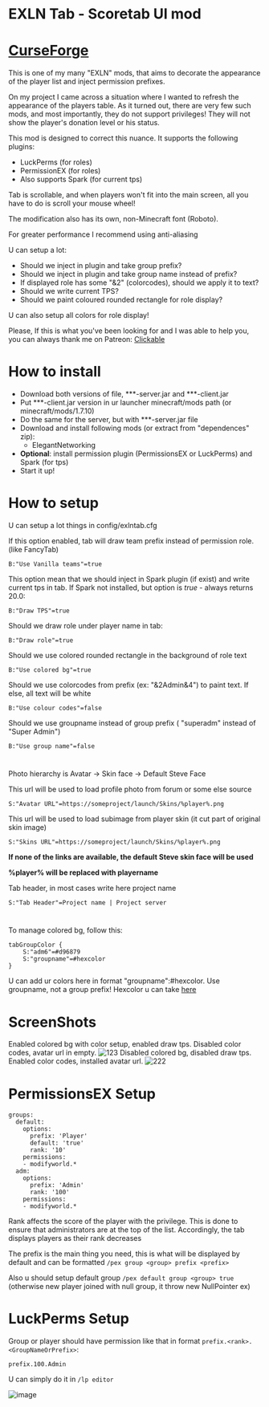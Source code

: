 # EXLN Tab - Scoretab UI mod

# [CurseForge](https://legacy.curseforge.com/minecraft/mc-mods/exln-tab)
This is one of my many "EXLN" mods, that aims to decorate the appearance of the player list and inject permission prefixes.

On my project I came across a situation where I wanted to refresh the appearance of the players table.
As it turned out, there are very few such mods, and most importantly, they do not support privileges!
They will not show the player's donation level or his status.

This mod is designed to correct this nuance. It supports the following plugins:
- LuckPerms (for roles)
- PermissionEX (for roles)
- Also supports Spark (for current tps)

Tab is scrollable, and when players won't fit into the main screen, all you have to do is scroll your mouse wheel!

The modification also has its own, non-Minecraft font (Roboto). 

For greater performance I recommend using anti-aliasing

U can setup a lot:
- Should we inject in plugin and take group prefix?
- Should we inject in plugin and take group name instead of prefix?
- If displayed role has some "&2" (colorcodes), should we apply it to text?
- Should we write current TPS?
- Should we paint coloured rounded rectangle for role display?

U can also setup all colors for role display!

Please, If this is what you've been looking for and I was able to help you, you can always thank me on Patreon:
[Clickable](https://patreon.com/Laytin) 

# How to install
- Download both versions of file, ***-server.jar and ***-client.jar
- Put ***-client.jar version in ur launcher minecraft/mods path (or minecraft/mods/1.7.10)
- Do the same for the server, but with ***-server.jar file
- Download and install following mods (or extract from "dependences" zip):
     - ElegantNetworking
- **Optional**: install permission plugin (PermissionsEX or LuckPerms) and Spark (for tps)
- Start it up!

# How to setup
U can setup a lot things in config/exlntab.cfg

If this option enabled, tab will draw team prefix instead of permission role. (like FancyTab)
```
B:"Use Vanilla teams"=true
```
This option mean that we should inject in Spark plugin (if exist) and write current tps in tab. If Spark not installed, but option is *true* -  always returns 20.0:
```
B:"Draw TPS"=true
```
Should we draw role under player name in tab:
```
B:"Draw role"=true
```
Should we use colored rounded rectangle in the background of role text
```
B:"Use colored bg"=true
```
Should we use colorcodes from prefix (ex: "&2Admin&4") to paint text. If else, all text will be white
```
B:"Use colour codes"=false
```
Should we use groupname instead of group prefix ( "superadm" instead of "Super Admin")
```
B:"Use group name"=false
```
#
Photo hierarchy is Avatar -> Skin face -> Default Steve Face

This url will be used to load profile photo from forum or some else source
```
S:"Avatar URL"=https://someproject/launch/Skins/%player%.png
```
This url will be used to load subimage from player skin (it cut part of original skin image)
```
S:"Skins URL"=https://someproject/launch/Skins/%player%.png
```
**If none of the links are available, the default Steve skin face will be used**

**%player% will be replaced with playername**

Tab header, in most cases write here project name
```
S:"Tab Header"=Project name | Project server
```
#
To manage colored bg, follow this:
```
tabGroupColor {
	S:"adm6"=#d96879
    S:"groupname"=#hexcolor
}
```
U can add ur colors here in format "groupname":#hexcolor. Use groupname, not a group prefix! Hexcolor u can take [here](https://g.co/kgs/Drv68qV)

# ScreenShots
Enabled colored bg with color setup, enabled draw tps. Disabled color codes, avatar url in empty.
![123](https://github.com/user-attachments/assets/6da1f65b-4448-4e33-aecd-59bf56f449b6)
Disabled colored bg, disabled draw tps. Enabled color codes, installed avatar url.
![222](https://github.com/user-attachments/assets/e617530f-ebd7-44e9-b75a-26b2fc87c36b)


# PermissionsEX Setup 
```
groups:
  default:
    options:
      prefix: 'Player'
      default: 'true'
      rank: '10'
    permissions:
    - modifyworld.*
  adm:
    options:
      prefix: 'Admin'
      rank: '100'
    permissions:
    - modifyworld.*
```
Rank affects the score of the player with the privilege. This is done to ensure that administrators are at the top of the list. Accordingly, the tab displays players as their rank decreases

The prefix is ​​the main thing you need, this is what will be displayed by default and can be formatted `/pex group <group> prefix <prefix>`

Also u should setup default group 
`/pex default group <group> true` (otherwise new player joined with null group, it throw new NullPointer ex)

# LuckPerms Setup

Group or player should have permission like that in format `prefix.<rank>.<GroupNameOrPrefix>`:
```
prefix.100.Admin 
```
U can simply do it in `/lp editor`

![image](https://github.com/user-attachments/assets/9724a12e-67ce-4d4e-8dc1-2bf9989af3ac)
